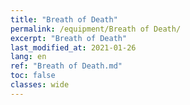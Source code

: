 ```yaml
---
title: "Breath of Death"
permalink: /equipment/Breath of Death/
excerpt: "Breath of Death"
last_modified_at: 2021-01-26
lang: en
ref: "Breath of Death.md"
toc: false
classes: wide
---
```


